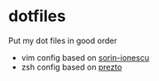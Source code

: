 dotfiles
========

Put my dot files in good order

* vim config based on [sorin-ionescu](https://github.com/sorin-ionescu)
* zsh config based on [prezto](https://github.com/sorin-ionescu/prezto)
